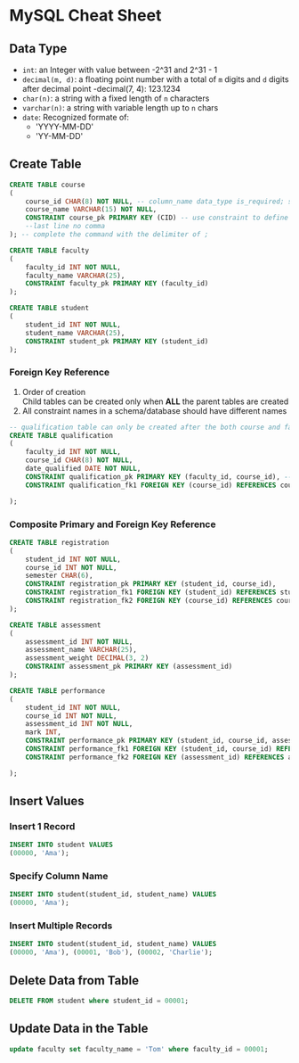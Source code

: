 # MySQL Cheat Sheet 

## Data Type

- `int`: an Integer with value between -2^31 and 2^31 - 1
- `decimal(m, d)`: a floating point number with a total of `m` digits and `d` digits after decimal point 
    -decimal(7, 4): 123.1234
- `char(n)`: a string with a fixed length of `n` characters 
- `varchar(n)`: a string with variable length up to `n` chars 
- `date`: Recognized formate of: 
    - 'YYYY-MM-DD' 
    - 'YY-MM-DD' 

## Create Table 
```sql
CREATE TABLE course 
(
    course_id CHAR(8) NOT NULL, -- column_name data_type is_required; separate one column definition from another using , 
    course_name VARCHAR(15) NOT NULL, 
    CONSTRAINT course_pk PRIMARY KEY (CID) -- use constraint to define primary / foreign key 
    --last line no comma 
); -- complete the command with the delimiter of ; 

CREATE TABLE faculty
(
    faculty_id INT NOT NULL, 
    faculty_name VARCHAR(25), 
    CONSTRAINT faculty_pk PRIMARY KEY (faculty_id)
);

CREATE TABLE student
(
    student_id INT NOT NULL, 
    student_name VARCHAR(25), 
    CONSTRAINT student_pk PRIMARY KEY (student_id)
); 
```

### Foreign Key Reference 
1. Order of creation  
    Child tables can be created only when **ALL** the parent tables are created
2. All constraint names in a schema/database should have different names

```sql 
-- qualification table can only be created after the both course and faculty tables are created
CREATE TABLE qualification 
(
    faculty_id INT NOT NULL, 
    course_id CHAR(8) NOT NULL, 
    date_qualified DATE NOT NULL, 
    CONSTRAINT qualification_pk PRIMARY KEY (faculty_id, course_id), -- composite primary key
    CONSTRAINT qualification_fk1 FOREIGN KEY (course_id) REFERENCES course(course_id), 

);
```

### Composite Primary and Foreign Key Reference 
```sql
CREATE TABLE registration
(
    student_id INT NOT NULL, 
    course_id INT NOT NULL, 
    semester CHAR(6), 
    CONSTRAINT registration_pk PRIMARY KEY (student_id, course_id), 
    CONSTRAINT registration_fk1 FOREIGN KEY (student_id) REFERENCES student(student_id), 
    CONSTRAINT registration_fk2 FOREIGN KEY (course_id) REFERENCES course(course_id)
);

CREATE TABLE assessment 
(
    assessment_id INT NOT NULL, 
    assessment_name VARCHAR(25), 
    assessment_weight DECIMAL(3, 2)
    CONSTRAINT assessment_pk PRIMARY KEY (assessment_id)
);

CREATE TABLE performance
(
    student_id INT NOT NULL, 
    course_id INT NOT NULL, 
    assessment_id INT NOT NULL, 
    mark INT, 
    CONSTRAINT performance_pk PRIMARY KEY (student_id, course_id, assessment_id), 
    CONSTRAINT performance_fk1 FOREIGN KEY (student_id, course_id) REFERENCES registration(student_id, course_id), 
    CONSTRAINT performance_fk2 FOREIGN KEY (assessment_id) REFERENCES assessment(assessment_id)

);
```

## Insert Values 

### Insert 1 Record 

```sql
INSERT INTO student VALUES 
(00000, 'Ama');
```
### Specify Column Name 

```sql
INSERT INTO student(student_id, student_name) VALUES 
(00000, 'Ama');
```

### Insert Multiple Records 
```sql
INSERT INTO student(student_id, student_name) VALUES 
(00000, 'Ama'), (00001, 'Bob'), (00002, 'Charlie'); 
```

## Delete Data from Table 

```sql
DELETE FROM student where student_id = 00001; 
```

## Update Data in the Table 
```sql
update faculty set faculty_name = 'Tom' where faculty_id = 00001; 
```